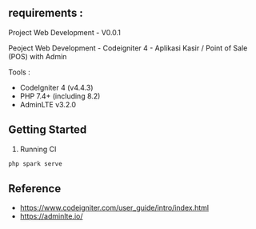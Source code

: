 ## requirements :

Project Web Development - V0.0.1

Peoject Web Development - Codeigniter 4 - Aplikasi Kasir / Point of Sale (POS) with Admin

Tools :
- CodeIgniter 4 (v4.4.3)
- PHP 7.4+ (including 8.2)
- AdminLTE v3.2.0

## Getting Started

1. Running CI 
```bash
php spark serve
```

## Reference

- https://www.codeigniter.com/user_guide/intro/index.html
- https://adminlte.io/

